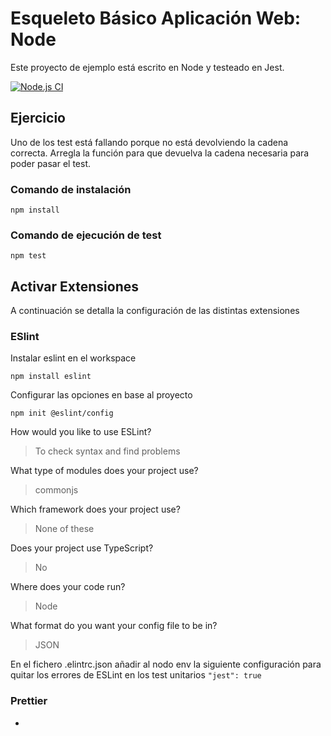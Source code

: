 # Esqueleto Básico Aplicación Web: Node

Este proyecto de ejemplo está escrito en Node y testeado en Jest.

[![Node.js CI](https://github.com/antonio-gabriel-gonzalez-casado/DWEC-Estructura-Basica-Aplicacion-Web/actions/workflows/node.js.yml/badge.svg)](https://github.com/antonio-gabriel-gonzalez-casado/DWEC-Estructura-Basica-Aplicacion-Web/actions/workflows/node.js.yml)

## Ejercicio

Uno de los test está fallando porque no está devolviendo la cadena correcta. Arregla la función para que devuelva la cadena necesaria para poder pasar el test.

### Comando de instalación

`npm install`

### Comando de ejecución de test

`npm test`

## Activar Extensiones

A continuación se detalla la configuración de las distintas extensiones

### ESlint

Instalar eslint en el workspace

`npm install eslint`

Configurar las opciones en base al proyecto

`npm init @eslint/config`

How would you like to use ESLint?

> To check syntax and find problems

What type of modules does your project use?

> commonjs

Which framework does your project use?

> None of these

Does your project use TypeScript?

> No

Where does your code run?

> Node

What format do you want your config file to be in?

> JSON

En el fichero .elintrc.json añadir al nodo env la siguiente configuración para quitar los errores de ESLint en los test unitarios
`"jest": true`

### Prettier

-
